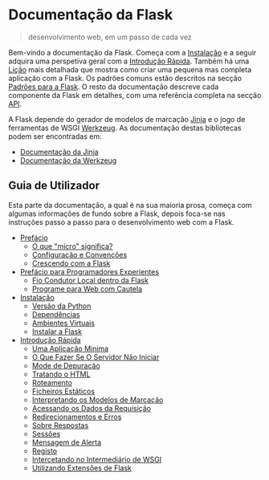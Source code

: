 # Documentação da Flask

> desenvolvimento web, em um passo de cada vez

Bem-vindo a documentação da Flask. Começa com a [Instalação](./03-installation.md) e a seguir adquira uma perspetiva geral com a [Introdução Rápida](./04-quickstart.md). Também há uma [Lição](./05-tutorial.md) mais detalhada que mostra como criar uma pequena mas completa aplicação com a Flask. Os padrões comuns estão descritos na secção [Padrões para a Flask](). O resto da documentação descreve cada componente da Flask em detalhes, com uma referência completa na secção [API]().

A Flask depende do gerador de modelos de marcação [Jinja](https://www.palletsprojects.com/p/jinja/) e o jogo de ferramentas de WSGI [Werkzeug](https://www.palletsprojects.com/p/werkzeug/). As documentação destas bibliotecas podem ser encontradas em:

* [Documentação da Jinja](https://jinja.palletsprojects.com/)
* [Documentação da Werkzeug](https://werkzeug.palletsprojects.com/)

## Guia de Utilizador

Esta parte da documentação, a qual é na sua maioria prosa, começa com algumas informações de fundo sobre a Flask, depois foca-se nas instruções passo a passo para o desenvolvimento web com a Flask.

* [Prefácio](./01-foreword.md)
    * [O que "micro" significa?](./01-foreword.md#o-que-\"micro\"-quer-realmente-dizer)
    * [Configuração e Convenções](./01-foreword.md#configuração-e-convenções)
    * [Crescendo com a Flask](./01-foreword.md#crescendo-com-flask)
* [Prefácio para Programadores Experientes](./02-forword-for-experienced-programmers.md)
    * [Fio Condutor Local dentro da Flask](./02-forword-for-experienced-programmers.md#fio-condutor-local-dentro-da-flask)
    * [Programe para Web com Cautela](./02-forword-for-experienced-programmers.md#programa-para-web-com-cautela)
* [Instalação](./03-installation.md)
    * [Versão da Python](./03-installation.md#versão-da-python)
    * [Dependências](./03-installation.md#dependências)
    * [Ambientes Virtuais](./03-installation.md#ambiente-virtual)
    * [Instalar a Flask](./03-installation.md#instalar-a-flask)
* [Introdução Rápida](./04-quickstart.md)
    * [Uma Aplicação Minima](./04-quickstart.md#uma-aplicação-minima)
    * [O Que Fazer Se O Servidor Não Iniciar](./04-quickstart.md#o-que-fazer-caso-o-servidor-não-iniciar)
    * [Mode de Depuração](./04-quickstart.md#modo-de-depuração)
    * [Tratando o HTML](04-quickstart.md#tratando-o-html)
    * [Roteamento](04-quickstart.md#roteamento)
    * [Ficheiros Estáticos](04-quickstart.md#ficheiros-estáticos)
    * [Interpretando os Modelos de Marcação](04-quickstart.md#interpretando-os-modelos-de-marcação)
    * [Acessando os Dados da Requisição](04-quickstart.md#acessando-os-dados-da-requisição)
    * [Redirecionamentos e Erros](04-quickstart.md#redirecionamentos-e-erros)
    * [Sobre Respostas](04-quickstart.md#sobre-respostas)
    * [Sessões](04-quickstart.md#sessões)
    * [Mensagem de Alerta](./04-quickstart.md#mensagem-de-alerta)
    * [Registo](04-quickstart.md#registo)
    + [Intercetando no Intermediário de WSGI](04-quickstart.md#intercetando-no-intermediário-de-wsgi)
    * [Utilizando Extensões de Flask](04-quickstart.md#utilizando-extensões-de-flask)